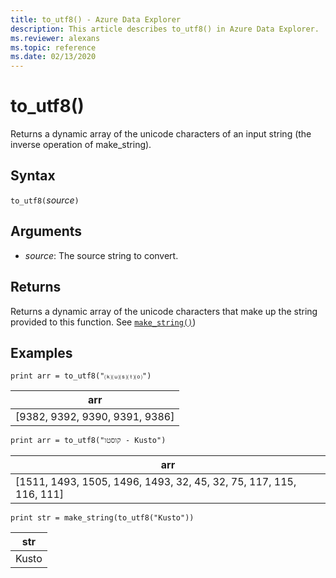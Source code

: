 ```yaml
---
title: to_utf8() - Azure Data Explorer
description: This article describes to_utf8() in Azure Data Explorer.
ms.reviewer: alexans
ms.topic: reference
ms.date: 02/13/2020
---
```

# to_utf8()

Returns a dynamic array of the unicode characters of an input string (the inverse operation of make_string).

## Syntax

`to_utf8(`*source*`)`

## Arguments

* *source*: The source string to convert.

## Returns

Returns a dynamic array of the unicode characters that make up the string provided to this function.
See [`make_string()`](makestringfunction.md))

## Examples

```kusto
print arr = to_utf8("⒦⒰⒮⒯⒪")
```

|arr|
|---|
|[9382, 9392, 9390, 9391, 9386]|

```kusto
print arr = to_utf8("קוסטו - Kusto")
```

|arr|
|---|
|[1511, 1493, 1505, 1496, 1493, 32, 45, 32, 75, 117, 115, 116, 111]|

```kusto
print str = make_string(to_utf8("Kusto"))
```

|str|
|---|
|Kusto|
